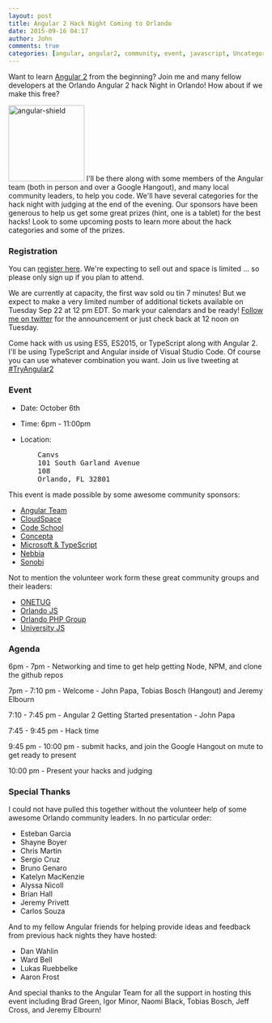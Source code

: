 ```yaml
---
layout: post
title: Angular 2 Hack Night Coming to Orlando
date: 2015-09-16 04:17
author: John
comments: true
categories: [angular, angular2, community, event, javascript, Uncategorized]
---
```

Want to learn <a href="http://angular.io">Angular 2</a> from the beginning? Join me and many fellow developers at the Orlando Angular 2 hack Night in Orlando! How about if we make this free?

<img src="http://www.johnpapa.net/wp-content/uploads/2015/09/angular-shield-150x150.png" alt="angular-shield" width="150" height="150" class="alignleft size-thumbnail wp-image-63061" /> I'll be there along with some members of the Angular team (both in person and over a Google Hangout), and many local community leaders, to help you code. We'll have several categories for the hack night with judging at the end of the evening. Our sponsors have been generous to help us get some great prizes (hint, one is a tablet) for the best hacks! Look to some upcoming posts to learn more about the hack categories and some of the prizes.

<h3>Registration</h3>

You can [register here](http://jpapa.me/ng2hackorlando2015). We're expecting to sell out and space is limited ... so please only sign up if you plan to attend.

We are currently at capacity, the first wav sold ou tin 7 minutes! But we expect to make a very limited number of additional tickets available on Tuesday Sep 22 at 12 pm EDT. So mark your calendars and be ready! [Follow me on twitter](http://twittercom/john_papa) for the announcement or just check back at 12 noon on Tuesday.

Come hack with us using ES5, ES2015, or TypeScript along with Angular 2. I'll be using TypeScript and Angular inside of Visual Studio Code. Of course you can use whatever combination you want. Join us live tweeting at <a href="https://twitter.com/hashtag/TryAngular2?src=hash">#TryAngular2</a>

<h3>Event</h3>

- Date: October 6th
- Time: 6pm - 11:00pm
- Location:

  <pre>
      Canvs
      101 South Garland Avenue
      108
      Orlando, FL 32801
  </pre>

This event is made possible by some awesome community sponsors:

<ul>
    <li><a href="http://angular.io">Angular Team</a></li>
    <li><a href="http://cloudspace.com">CloudSpace</a></li>
    <li><a href="http://codeschool.com">Code School</a></li>
    <li><a href="http://conceptainc.com">Concepta</a></li>
    <li><a href="http://typescriptlang.org">Microsoft & TypeScript</a></li>
    <li><a href="http://nebbiatech.com/">Nebbia</a></li>
    <li><a href="http://sonobi.com/">Sonobi</a></li>
</ul>

Not to mention the volunteer work form these great community groups and their leaders:

<ul>
    <li><a href="http://onetug.org">ONETUG</a></li>
    <li><a href="http://www.meetup.com/OrlandoJS/">Orlando JS</a></li>
    <li><a href="http://www.meetup.com/OrlandoPHP">Orlando PHP Group</a></li>
    <li><a href="http://www.meetup.com/University-JavaScript/">University JS</a></li>
</ul>

<h3>Agenda</h3>

6pm - 7pm - Networking and time to get help getting Node, NPM, and clone the github repos

7pm - 7:10 pm - Welcome - John Papa, Tobias Bosch (Hangout) and Jeremy Elbourn

7:10 - 7:45 pm - Angular 2 Getting Started presentation - John Papa

7:45 - 9:45 pm - Hack time

9:45 pm - 10:00 pm - submit hacks, and join the Google Hangout on mute to get ready to present

10:00 pm - Present your hacks and judging

<h3>Special Thanks</h3>

I could not have pulled this together without the volunteer help of some awesome Orlando community leaders. In no particular order:

<ul>
    <li>Esteban Garcia</li>
    <li>Shayne Boyer</li>
    <li>Chris Martin</li>
    <li>Sergio Cruz</li>
    <li>Bruno Genaro</li>
    <li>Katelyn MacKenzie</li>
    <li>Alyssa Nicoll </li>
    <li>Brian Hall</li>
    <li>Jeremy Privett</li>
    <li>Carlos Souza</li>
</ul>

And to my fellow Angular friends for helping provide ideas and feedback from previous hack nights they have hosted:

<ul>
    <li>Dan Wahlin</li>
    <li>Ward Bell</li>
    <li>Lukas Ruebbelke</li>
    <li>Aaron Frost</li>
</ul>

And special thanks to the Angular Team for all the support in hosting this event including Brad Green, Igor Minor, Naomi Black, Tobias Bosch, Jeff Cross, and Jeremy Elbourn!
